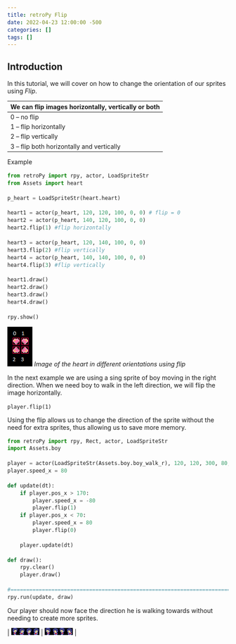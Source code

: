 ```yaml
---
title: retroPy Flip
date: 2022-04-23 12:00:00 -500
categories: []
tags: []
---
```


## Introduction

In this tutorial, we will cover on how to change the orientation of our sprites using *Flip*.

| We can flip images horizontally, vertically or both |
| - |
| 0 – no flip |
| 1 – flip horizontally |
| 2 – flip vertically |
| 3 – flip both horizontally and vertically |


Example 
```python
from retroPy import rpy, actor, LoadSpriteStr
from Assets import heart

p_heart = LoadSpriteStr(heart.heart)

heart1 = actor(p_heart, 120, 120, 100, 0, 0) # flip = 0
heart2 = actor(p_heart, 140, 120, 100, 0, 0) 
heart2.flip(1) #flip horizontally

heart3 = actor(p_heart, 120, 140, 100, 0, 0) 
heart3.flip(2) #flip vertically
heart4 = actor(p_heart, 140, 140, 100, 0, 0) 
heart4.flip(3) #flip vertically

heart1.draw()
heart2.draw()
heart3.draw()
heart4.draw()

rpy.show()
```

![img-description](/assets/img/flip-hearts-2.png)
_Image of the heart in different orientations using flip_

In the next example we are using a sing sprite of boy moving in the right direction. When we need boy to walk in the left direction, we will flip the image horizontally.

`player.flip(1)`

Using the flip allows us to change the direction of the sprite without the need for extra sprites, thus allowing us to save more memory.

```python
from retroPy import rpy, Rect, actor, LoadSpriteStr
import Assets.boy

player = actor(LoadSpriteStr(Assets.boy.boy_walk_r), 120, 120, 300, 80, 0, 0, 224, 0, 224)
player.speed_x = 80

def update(dt):
    if player.pos_x > 170:
        player.speed_x = -80  
        player.flip(1)    
    if player.pos_x < 70:
        player.speed_x = 80  
        player.flip(0)    
    
    player.update(dt)

def draw():
    rpy.clear()
    player.draw()

#=========================================================================
rpy.run(update, draw)  
```

Our player should now face the direction he is walking towards without needing to create more sprites. 

| ![img-description](/assets/img/boy_walk_r.png) | ![img-description](/assets/img/boy_walk_l.png) |